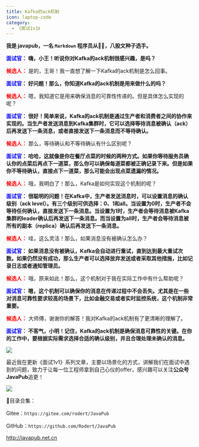 ```yaml
---
title: Kafka的ack机制
icon: laptop-code
category:
  - 《面试1v1》
---
```







**我是 javapub，一名 `Markdown` 程序员从👨‍💻，八股文种子选手。**




**<font color=blue>面试官</font>： 嗨，小王！听说你对Kafka的ack机制很感兴趣，是吗？**

**<font color=red>候选人：</font>** 是的，王哥！我一直想了解一下Kafka的ack机制是怎么回事。

**<font color=blue>面试官</font>： 好问题！那么，你知道Kafka的ack机制是用来做什么的吗？**

**<font color=red>候选人：</font>** 嗯，我知道它是用来确保消息的可靠性传递的。但是具体怎么实现的呢？

**<font color=blue>面试官</font>： 很好！简单来说，Kafka的ack机制是通过生产者和消费者之间的协作来实现的。当生产者发送消息到Kafka集群时，它可以选择等待消息被确认（ack）后再发送下一条消息，或者直接发送下一条消息而不等待确认。**

**<font color=red>候选人：</font>** 那么，等待确认和不等待确认有什么区别呢？

**<font color=blue>面试官</font>： 哈哈，这就像是你在餐厅点菜的时候的两种方式。如果你等待服务员确认你的点菜后再点下一道菜，那么你可以确保每道菜都被正确记录下来。但是如果你不等待确认，直接点下一道菜，那么可能会出现点菜遗漏的情况。**

**<font color=red>候选人：</font>** 哦，我明白了！那么，Kafka是如何实现这个机制的呢？

**<font color=blue>面试官</font>： 很聪明的问题！在Kafka中，生产者发送消息时，可以设置消息的确认级别（ack level）。有三个级别可供选择：0、1和all。当设置为0时，生产者不会等待任何确认，直接发送下一条消息。当设置为1时，生产者会等待消息被Kafka集群的leader确认后再发送下一条消息。而当设置为all时，生产者会等待消息被所有的副本（replica）确认后再发送下一条消息。**

**<font color=red>候选人：</font>** 哇，这么灵活！那么，如果消息没有被确认怎么办？

**<font color=blue>面试官</font>： 如果消息没有被确认，Kafka会自动进行重试，直到达到最大重试次数。如果仍然没有成功，那么生产者可以选择放弃发送或者采取其他措施，比如记录日志或者通知管理员。**

**<font color=red>候选人：</font>** 哦，原来如此！那么，这个机制对于我在实际工作中有什么帮助呢？

**<font color=blue>面试官</font>： 嗯，这个机制可以确保你的消息在传递过程中不会丢失。尤其是在一些对消息可靠性要求较高的场景下，比如金融交易或者实时监控系统，这个机制非常重要。**

**<font color=red>候选人：</font>** 大师傅，谢谢你的解答！我对Kafka的ack机制有了更清晰的理解了。

**<font color=blue>面试官</font>： 不客气，小明！记住，Kafka的ack机制是确保消息可靠性的关键。在你的工作中，要根据实际需求选择合适的确认级别，并且合理处理未确认的消息。**






![](https://ghproxy.com/https://raw.githubusercontent.com/Rodert/javapub_oss/main/other/42.jpg?raw=true)


最近我在更新《面试1v1》系列文章，主要以场景化的方式，讲解我们在面试中遇到的问题，致力于让每一位工程师拿到自己心仪的offer，感兴趣可以关注**公众号JavaPub**追更！


![](https://javapub-common-oss.oss-cn-beijing.aliyuncs.com/javapub/2024%2F06%2F06%2F20240606-225632.png)


🎁目录合集：

Gitee：`https://gitee.com/rodert/JavaPub`

GitHub：`https://github.com/Rodert/JavaPub`


<http://javapub.net.cn>

